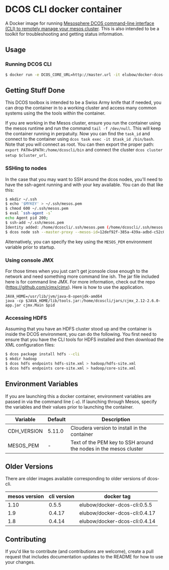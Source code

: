 # DCOS CLI docker container

A Docker image for running [Mesosphere DCOS command-line interface (CLI) to remotely manage your mesos cluster](https://docs.mesosphere.com/using/cli/). This is also intended to be a toolkit for troubleshooting and getting status information.

## Usage

### Running DCOS CLI

```bash
$ docker run -e DCOS_CORE_URL=http://master.url -it elubow/docker-dcos-cli
```

## Getting Stuff Done
This DCOS toolbox is intended to be a Swiss Army knife that if needed, you can drop the container in to a working cluster and access many common systems using the the tools within the container.

If you are working in the Mesos cluster, ensure you run the container using the mesos runtime and run the command `tail -f /dev/null`. This will keep the container running in perpatuity. Now you can find the `task_id` and connect to the container using `dcos task exec -it $task_id /bin/bash`. Note that you will connect as root. You can then export the proper path: `export PATH=$PATH:/home/dcoscli/bin` and connect the cluster `dcos cluster setup $cluster_url`.

### SSHing to nodes
In the case that you may want to SSH around the dcos nodes, you'll need to have the ssh-agent running and with your key available. You can do that like this:

```bash
$ mkdir ~/.ssh
$ echo '$MYKEY' > ~/.ssh/mesos.pem
$ chmod 600 ~/.ssh/mesos.pem
$ eval `ssh-agent -s`
echo Agent pid 200;
$ ssh-add ~/.ssh/mesos.pem
Identity added: /home/dcoscli/.ssh/mesos.pem (/home/dcoscli/.ssh/mesos.pem)
$ dcos node ssh --master-proxy --mesos-id=12def92f-385a-439a-adbd-c52c0e61cf4d-S0
```

Alternatively, you can specify the key using the `MESOS_PEM` environment variable prior to startup.

### Using console JMX
For those times when you just can't get jconsole close enough to the network and need something more command line ish. The jar file included here is for command line JMX. For more information, check out the repo (https://github.com/cjmx/cjmx). Here is how to use the application.
```
JAVA_HOME=/usr/lib/jvm/java-8-openjdk-amd64
java -cp $JAVA_HOME/lib/tools.jar:/home/dcoscli/jars/cjmx_2.12-2.6.0-app.jar cjmx.Main $pid
```

### Accessing HDFS
Assuming that you have an HDFS cluster stood up and the container is inside the DCOS environment, you can do the following. You first need to ensure that you have the CLI tools for HDFS installed and then download the XML configuration files:

```bash
$ dcos package install hdfs --cli
$ mkdir hadoop
$ dcos hdfs endpoints hdfs-site.xml > hadoop/hdfs-site.xml
$ dcos hdfs endpoints core-site.xml > hadoop/core-site.xml
```

## Environment Variables
If you are launching this a docker container, environment variables are passed in via the command line (`-e`). If launching through Mesos, specify the variables and their values prior to launching the container.

|Variable|Default|Description|
|--------|-------|-----------|
|CDH_VERSION|5.11.0|Cloudera version to install in the container|
|MESOS_PEM| - | Text of the PEM key to SSH around the nodes in the mesos cluster|

## Older Versions
There are older images available corresponding to older versions of dcos-cli.

|mesos version|cli version|docker tag|
|-------------|-----------|----------|
|1.10|0.5.5|elubow/docker-dcos-cli:0.5.5|
|1.9|0.4.17|elubow/docker-dcos-cli:0.4.17|
|1.8|0.4.14|elubow/docker-dcos-cli:0.4.14|

## Contributing
If you'd like to contribute (and contributions are welcome), create a pull request that includes documentation updates to the README for how to use your changes.
